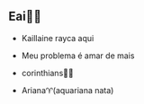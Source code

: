 ## Eai🦋🌈

- Kaillaine rayca aqui

- Meu problema é amar de mais
- corinthians🖤🤍
- Ariana♈(aquariana nata)

